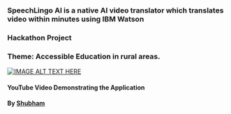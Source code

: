 ### SpeechLingo AI is a native AI video translator which translates video within minutes using IBM Watson
### Hackathon Project
### Theme: Accessible Education in rural areas.
[![IMAGE ALT TEXT HERE](https://img.youtube.com/vi/F8slVqDWUkI/0.jpg)](https://www.youtube.com/watch?v=F8slVqDWUkI)
#### YouTube Video Demonstrating the Application
#### By <a href="https://www.linkedin.com/in/shubhamvs/">Shubham</a>
